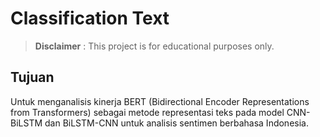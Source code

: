 # Classification Text #


> **Disclaimer** :
> This project is for educational purposes only.


## Tujuan ##
Untuk menganalisis kinerja BERT (Bidirectional Encoder Representations from Transformers) sebagai metode representasi teks pada model CNN-BiLSTM dan BiLSTM-CNN untuk analisis sentimen berbahasa Indonesia.
